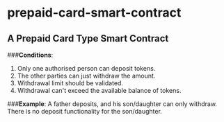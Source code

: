 # prepaid-card-smart-contract
## A Prepaid Card Type Smart Contract
###**Conditions**: 
1. Only one authorised person can deposit tokens. 
2. The other parties can just withdraw the amount.
3. Withdrawal limit should be validated.
4. Withdrawal can't exceed the available balance of tokens.

###**Example**: 
A father deposits, and his son/daughter can only withdraw. There is no deposit functionality for the son/daughter.
